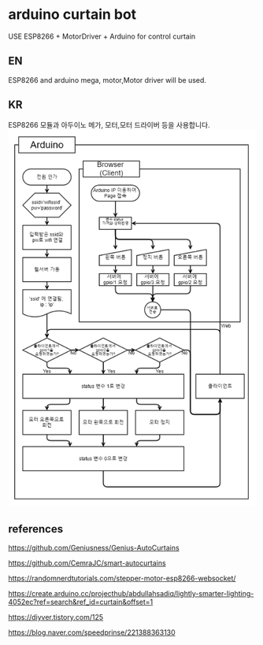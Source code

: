 # arduino curtain bot
USE ESP8266 + MotorDriver + Arduino for control curtain

## EN
ESP8266 and arduino mega, motor,Motor driver will be used.

## KR
ESP8266 모듈과 아두이노 메가, 모터,모터 드라이버 등을 사용합니다.
![Flowchart](./Docs/Flowchart-KR.png)

## references

https://github.com/Geniusness/Genius-AutoCurtains

https://github.com/CemraJC/smart-autocurtains

https://randomnerdtutorials.com/stepper-motor-esp8266-websocket/

https://create.arduino.cc/projecthub/abdullahsadiq/lightly-smarter-lighting-4052ec?ref=search&ref_id=curtain&offset=1

https://diyver.tistory.com/125

https://blog.naver.com/speedprinse/221388363130
